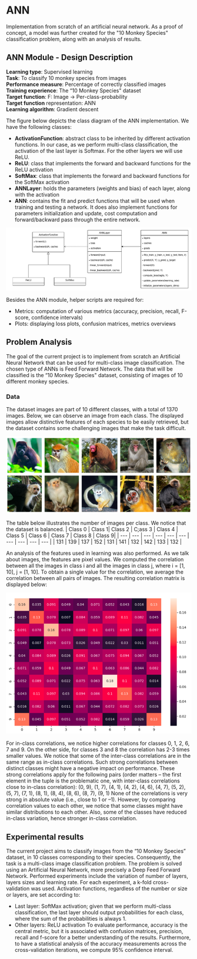 # ANN
Implementation from scratch of an artificial neural network. As a proof of concept, a model was further created for the "10 Monkey Species" classification problem, along with an analysis of results. 


## ANN Module - Design Description
**Learning type**: Supervised learning  
**Task**: To classify 10 monkey species from images  
**Performance measure**: Percentage of correctly classified images  
**Training experience**: The “10 Monkey Species" dataset  
**Target function**: F: Image -> Per-class-probability  
**Target function** representation: ANN  
**Learning algorithm**: Gradient descent

The figure below depicts the class diagram of the ANN implementation. We have the following
classes:
* **ActivationFunction**: abstract class to be inherited by different activation functions. In our
case, as we perform multi-class classification, the activation of the last layer is Softmax.
For the other layers we will use ReLU.
* **ReLU**: class that implements the forward and backward functions for the ReLU
activation
* **SoftMax**: class that implements the forward and backward functions for the SoftMax
activation
* **ANNLayer**: holds the parameters (weights and bias) of each layer, along with the
activation
* **ANN**: contains the fit and predict functions that will be used when training and testing a
network. It does also implement functions for parameters initialization and update, cost
computation and forward/backward pass through the entire network.

![alt text](class_diagram.png)

Besides the ANN module, helper scripts are required for:
* Metrics: computation of various metrics (accuracy, precision, recall, F-score, confidence
intervals)
* Plots: displaying loss plots, confusion matrices, metrics overviews


## Problem Analysis
The goal of the current project is to implement from scratch an Artificial Neural Network that
can be used for multi-class image classification. The chosen type of ANNs is Feed Forward
Network. The data that will be classified is the “10 Monkey Species" dataset, consisting of
images of 10 different monkey species.

### Data
The dataset images are part of 10 different classes, with a total of 1370 images. Below, we can
observe an image from each class. The displayed images allow distinctive features of each
species to be easily retrieved, but the dataset contains some challenging images that make the
task difficult.

![alt text](dataset_sample.png)

The table below illustrates the number of images per class. We notice that the dataset is balanced.
| Class 0 | Class 1| Class 2 | C;ass 3 | Class 4 | Class 5 | Class 6 | Class 7 | Class 8 | Class 9|
| --- | --- | --- | --- | --- | --- | --- | --- | --- | --- |
| 131 | 139 | 137 | 152 | 131 | 141 | 132 | 142 | 133 | 132 |

An analysis of the features used in learning was also performed. As we talk about images, the
features are pixel values. We computed the correlation between all the images in class i and all
the images in class j, where i = [1, 10], j = [1, 10]. To obtain a single value for the correlation, we
average the correlation between all pairs of images. The resulting correlation matrix is
displayed below:

![alt text](correlation.png)

For in-class correlations, we notice higher correlations for classes 0, 1, 2, 6, 7 and 9. On the
other side, for classes 3 and 8 the correlation has 2-3 times smaller values.
We notice that some of the inter-class correlations are in the same range as in-class
correlations. Such strong correlations between distinct classes might have a negative impact on
performance. These strong correlations apply for the following pairs (order matters – the first
element in the tuple is the problematic one, with inter-class correlations close to in-class
correlation):
(0, 9), (1, 7), (4, 1), (4, 2), (4, 6), (4, 7), (5, 2), (5, 7), (7, 1), (8, 1), (8, 4), (8, 6), (8, 7), (9, 1)
None of the correlations is very strong in absolute value (i.e., close to 1 or –1). However, by
comparing correlation values to each other, we notice that some classes might have similar
distributions to each other. Also, some of the classes have reduced in-class variation, hence
stronger in-class correlation.


## Experimental results
The current project aims to classify images from the “10 Monkey Species” dataset, in 10
classes corresponding to their species. Consequently, the task is a multi-class image
classification problem. The problem is solved using an Artificial Neural Network, more
precisely a Deep Feed Forward Network.
Performed experiments include the variation of number of layers, layers sizes and learning rate.
For each experiment, a k-fold cross-validation was used.
Activation functions, regardless of the number or size or layers, are set according to:
* Last layer: SoftMax activation; given that we perform multi-class classification, the last
layer should output probabilities for each class, where the sum of the probabilities is
always 1.
* Other layers: ReLU activation
To evaluate performance, accuracy is the central metric, but it is associated with confusion
matrices, precision, recall and f-score for a better understanding of the results. Furthermore, to
have a statistical analysis of the accuracy measurements across the cross-validation iterations, we
compute 95% confidence interval.


